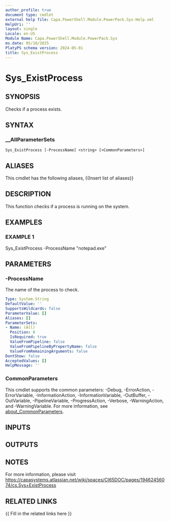 ```yaml
---
author_profile: true
document type: cmdlet
external help file: Capa.PowerShell.Module.PowerPack.Sys-Help.xml
HelpUri: ''
layout: single
Locale: en-US
Module Name: Capa.PowerShell.Module.PowerPack.Sys
ms.date: 05/10/2025
PlatyPS schema version: 2024-05-01
title: Sys_ExistProcess
---
```


# Sys_ExistProcess

## SYNOPSIS

Checks if a process exists.

## SYNTAX

### __AllParameterSets

```
Sys_ExistProcess [-ProcessName] <string> [<CommonParameters>]
```

## ALIASES

This cmdlet has the following aliases,
  {{Insert list of aliases}}

## DESCRIPTION

This function checks if a process is running on the system.

## EXAMPLES

### EXAMPLE 1

Sys_ExistProcess -ProcessName "notepad.exe"

## PARAMETERS

### -ProcessName

The name of the process to check.

```yaml
Type: System.String
DefaultValue: ''
SupportsWildcards: false
ParameterValue: []
Aliases: []
ParameterSets:
- Name: (All)
  Position: 0
  IsRequired: true
  ValueFromPipeline: false
  ValueFromPipelineByPropertyName: false
  ValueFromRemainingArguments: false
DontShow: false
AcceptedValues: []
HelpMessage: ''
```

### CommonParameters

This cmdlet supports the common parameters: -Debug, -ErrorAction, -ErrorVariable,
-InformationAction, -InformationVariable, -OutBuffer, -OutVariable, -PipelineVariable,
-ProgressAction, -Verbose, -WarningAction, and -WarningVariable. For more information, see
[about_CommonParameters](https://go.microsoft.com/fwlink/?LinkID=113216).

## INPUTS

## OUTPUTS

## NOTES

For more information, please visit https://capasystems.atlassian.net/wiki/spaces/CI65DOC/pages/19462456074/cs.Sys+ExistProcess


## RELATED LINKS

{{ Fill in the related links here }}

